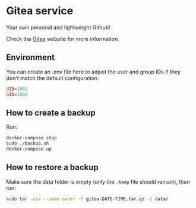 # Gitea service

Your own personal and lightweight Github!

Check the [Gitea](https://about.gitea.com) website for more information.

## Environment

You can create an .env file here to adjust the user and group IDs if they don't match the default configuration.

```ini
UID=1002
GID=1002
```

## How to create a backup

Run:

```bash
docker-compose stop
sudo ./backup.sh
docker-compose up
```

## How to restore a backup

Make sure the data folder is empty (only the `.keep` file should remain), then run:

```bash
sudo tar -xzv --same-owner -f gitea-DATE-TIME.tar.gz -C data/
```